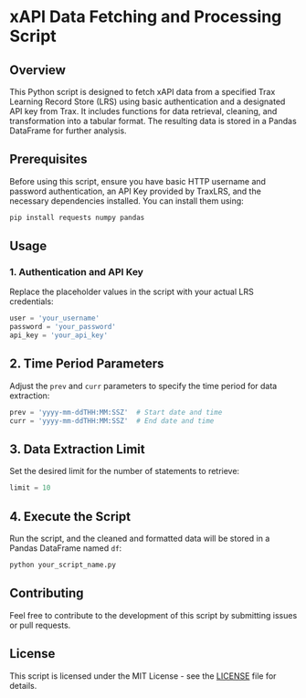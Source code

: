 # xAPI Data Fetching and Processing Script

## Overview

This Python script is designed to fetch xAPI data from a specified Trax Learning Record Store (LRS) using basic authentication and a designated API key from Trax. It includes functions for data retrieval, cleaning, and transformation into a tabular format. The resulting data is stored in a Pandas DataFrame for further analysis.

## Prerequisites

Before using this script, ensure you have basic HTTP username and password authentication, an API Key provided by TraxLRS, and the necessary dependencies installed. You can install them using:

```bash
pip install requests numpy pandas
```

## Usage

### 1. Authentication and API Key

Replace the placeholder values in the script with your actual LRS credentials:

```python
user = 'your_username'
password = 'your_password'
api_key = 'your_api_key'
```

## 2. Time Period Parameters

Adjust the `prev` and `curr` parameters to specify the time period for data extraction:

```python
prev = 'yyyy-mm-ddTHH:MM:SSZ'  # Start date and time
curr = 'yyyy-mm-ddTHH:MM:SSZ'  # End date and time
```

## 3. Data Extraction Limit

Set the desired limit for the number of statements to retrieve:

```python
limit = 10
```

## 4. Execute the Script

Run the script, and the cleaned and formatted data will be stored in a Pandas DataFrame named `df`:

```bash
python your_script_name.py
```

## Contributing

Feel free to contribute to the development of this script by submitting issues or pull requests.

## License

This script is licensed under the MIT License - see the [LICENSE](LICENSE) file for details.

